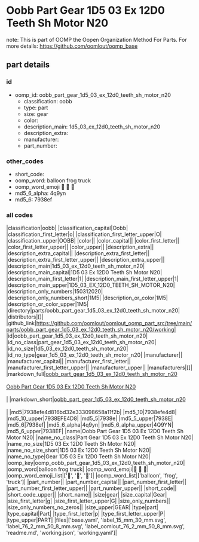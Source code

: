 # Oobb Part Gear 1D5 03 Ex 12D0 Teeth Sh Motor N20  

note: This is part of OOMP the Oopen Organization Method For Parts. For more details: https://github.com/oomlout/oomp_base

##  part details





### id
* oomp_id: oobb_part_gear_1d5_03_ex_12d0_teeth_sh_motor_n20
  * classification: oobb
  * type: part
  * size: gear
  * color: 
  * description_main: 1d5_03_ex_12d0_teeth_sh_motor_n20
  * description_extra: 
  * manufacturer: 
  * part_number: 

### other_codes
* short_code: 
* oomp_word: balloon frog truck
* oomp_word_emoji :balloon: :frog: :truck:
* md5_6_alpha: 4q9yn
* md5_6: 7938ef

### all codes 
|classification|oobb|
|classification_capital|Oobb|
|classification_first_letter|o|
|classification_first_letter_upper|O|
|classification_upper|OOBB|
|color||
|color_capital||
|color_first_letter||
|color_first_letter_upper||
|color_upper||
|description_extra||
|description_extra_capital||
|description_extra_first_letter||
|description_extra_first_letter_upper||
|description_extra_upper||
|description_main|1d5_03_ex_12d0_teeth_sh_motor_n20|
|description_main_capital|1D5 03 Ex 12D0 Teeth Sh Motor N20|
|description_main_first_letter|1|
|description_main_first_letter_upper|1|
|description_main_upper|1D5_03_EX_12D0_TEETH_SH_MOTOR_N20|
|description_only_numbers|150312020|
|description_only_numbers_short|1M5|
|description_or_color|1M5|
|description_or_color_upper|1M5|
|directory|parts/oobb_part_gear_1d5_03_ex_12d0_teeth_sh_motor_n20|
|distributors|[]|
|github_link|https://github.com/oomlout/oomlout_oomp_part_src/tree/main/parts/oobb_part_gear_1d5_03_ex_12d0_teeth_sh_motor_n20/working|
|id|oobb_part_gear_1d5_03_ex_12d0_teeth_sh_motor_n20|
|id_no_class|part_gear_1d5_03_ex_12d0_teeth_sh_motor_n20|
|id_no_size|1d5_03_ex_12d0_teeth_sh_motor_n20|
|id_no_type|gear_1d5_03_ex_12d0_teeth_sh_motor_n20|
|manufacturer||
|manufacturer_capital||
|manufacturer_first_letter||
|manufacturer_first_letter_upper||
|manufacturer_upper||
|manufacturers|[]|
|markdown_full|[oobb_part_gear_1d5_03_ex_12d0_teeth_sh_motor_n20](https://github.com/oomlout/oomlout_oomp_part_src/tree/main/parts/oobb_part_gear_1d5_03_ex_12d0_teeth_sh_motor_n20/working)<br>[](https://github.com/oomlout/oomlout_oomp_part_src/tree/main/parts/oobb_part_gear_1d5_03_ex_12d0_teeth_sh_motor_n20/working)<br>[Oobb Part Gear 1D5 03 Ex 12D0 Teeth Sh Motor N20](https://github.com/oomlout/oomlout_oomp_part_src/tree/main/parts/oobb_part_gear_1d5_03_ex_12d0_teeth_sh_motor_n20/working)<br><br>|
|markdown_short|[oobb_part_gear_1d5_03_ex_12d0_teeth_sh_motor_n20](https://github.com/oomlout/oomlout_oomp_part_src/tree/main/parts/oobb_part_gear_1d5_03_ex_12d0_teeth_sh_motor_n20/working)<br><br>|
|md5|7938efe4d816bd32e333098658a11f2b|
|md5_10|7938efe4d8|
|md5_10_upper|7938EFE4D8|
|md5_5|7938e|
|md5_5_upper|7938E|
|md5_6|7938ef|
|md5_6_alpha|4q9yn|
|md5_6_alpha_upper|4Q9YN|
|md5_6_upper|7938EF|
|name|Oobb Part Gear 1D5 03 Ex 12D0 Teeth Sh Motor N20|
|name_no_class|Part Gear 1D5 03 Ex 12D0 Teeth Sh Motor N20|
|name_no_size|1D5 03 Ex 12D0 Teeth Sh Motor N20|
|name_no_size_short|1D5 03 Ex 12D0 Teeth Sh Motor N20|
|name_no_type|Gear 1D5 03 Ex 12D0 Teeth Sh Motor N20|
|oomp_key|oomp_oobb_part_gear_1d5_03_ex_12d0_teeth_sh_motor_n20|
|oomp_word|balloon frog truck|
|oomp_word_emoji|:balloon: :frog: :truck:|
|oomp_word_emoji_list|[':balloon:', ':frog:', ':truck:']|
|oomp_word_list|['balloon', 'frog', 'truck']|
|part_number||
|part_number_capital||
|part_number_first_letter||
|part_number_first_letter_upper||
|part_number_upper||
|short_code||
|short_code_upper||
|short_name||
|size|gear|
|size_capital|Gear|
|size_first_letter|g|
|size_first_letter_upper|G|
|size_only_numbers||
|size_only_numbers_no_zeros||
|size_upper|GEAR|
|type|part|
|type_capital|Part|
|type_first_letter|p|
|type_first_letter_upper|P|
|type_upper|PART|
|files|['base.yaml', 'label_15_mm_30_mm.svg', 'label_76_2_mm_50_8_mm.svg', 'label_oomlout_76_2_mm_50_8_mm.svg', 'readme.md', 'working.json', 'working.yaml']|
